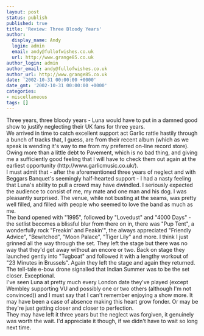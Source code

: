 ```yaml
---
layout: post
status: publish
published: true
title: 'Review: Three Bloody Years'
author:
  display_name: Andy
  login: admin
  email: andy@fullofwishes.co.uk
  url: http://www.grange85.co.uk
author_login: admin
author_email: andy@fullofwishes.co.uk
author_url: http://www.grange85.co.uk
date: '2002-10-31 00:00:00 +0000'
date_gmt: '2002-10-31 00:00:00 +0000'
categories:
- miscellaneous
tags: []
---
```

<p>Three years, three bloody years - Luna would have to put in a damned good show to justify neglecting their UK fans for three years.<br />We arrived in time to catch excellent support act Garlic rattle hastily through a bunch of tracks that, I guess, are from their recent album (which as we speak is wending it's way to me from my preferred on-line record store). Owing more than a little debt to Pavement, which is no bad thing, and giving me a sufficiently good feeling that I will have to check them out again at the earliest opportunity (http://www.garlicmusic.co.uk/).<br />I must admit that - after the aforementioned three years of neglect and with Beggars Banquet's seemingly half-hearted support - I had a nasty feeling that Luna's ability to pull a crowd may have dwindled. I seriously expected the audience to consist of me, my mate and one man and his dog. I was pleasantly surprised. The venue, while not busting at the seams, was pretty well filled, and filled with people who seemed to love the band as much as me.<br />The band opened with "1995", followed by "Lovedust" and "4000 Days" - the setlist becomes a blissful blur from there on in, there was "Pup Tent", a wonderfully rock "Freakin' and Peakin'", the always appreciated "Friendly Advice", "Bewitched", "Moon Palace", "Tiger Lily" and more. I think I just grinned all the way through the set. They left the stage but there was no way that they'd get away without an encore or two. Back on stage they launched gently into "Tugboat" and followed it with a lengthy workout of "23 Minutes in Brussels". Again they left the stage and again they returned. The tell-tale e-bow drone signalled that Indian Summer was to be the set closer. Exceptional.<br />I've seen Luna at pretty much every London date they've played (except Wembley supporting VU and possibly one or two others (although I'm not convinced)) and I must say that I can't remember enjoying a show more. It may have been a case of absence making this heart grow fonder. Or may be they're just getting closer and closer to perfection.<br />They may have left it three years but the neglect was forgiven, it genuinely was worth the wait. I'd appreciate it though, if we didn't have to wait so long next time.</p>
